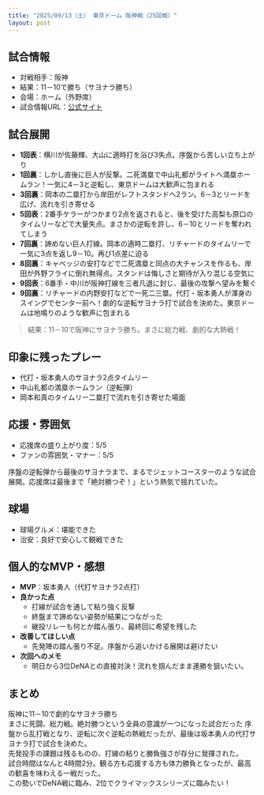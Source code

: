 ```yaml
---
title: "2025/09/13（土） 東京ドーム 阪神戦（25回戦）"
layout: post
---
```


## 試合情報
- 対戦相手：阪神
- 結果：11－10で勝ち（サヨナラ勝ち）
- 会場：ホーム（外野席）
- 試合情報URL：[公式サイト](https://www.giants.jp/game/20250913_8003_1/)

<!--more-->

## 試合展開
- **1回表**：横川が佐藤輝、大山に適時打を浴び3失点。序盤から苦しい立ち上がり  
- **1回裏**：しかし直後に巨人が反撃。二死満塁で中山礼都がライトへ満塁ホームラン！一気に4－3と逆転し、東京ドームは大歓声に包まれる  
- **3回裏**：岡本の二塁打から岸田がレフトスタンドへ2ラン。6－3とリードを広げ、流れを引き寄せる  
- **5回表**：2番手ケラーがつかまり2点を返されると、後を受けた高梨も原口のタイムリーなどで大量失点。まさかの逆転を許し、6－10とリードを奪われてしまう  
- **7回裏**：諦めない巨人打線。岡本の適時二塁打、リチャードのタイムリーで一気に3点を返し9－10。再び1点差に迫る  
- **8回裏**：キャベッジの安打などで二死満塁と同点の大チャンスを作るも、岸田が外野フライに倒れ無得点。スタンドは悔しさと期待が入り混じる空気に  
- **9回表**：6番手・中川が阪神打線を三者凡退に封じ、最後の攻撃へ望みを繋ぐ  
- **9回裏**：リチャードの内野安打などで一死二三塁。代打・坂本勇人が渾身のスイングでセンター前へ！劇的な逆転サヨナラ打で試合を決めた。東京ドームは地鳴りのような歓声に包まれる  

> 結果：11－10で阪神にサヨナラ勝ち。まさに総力戦、劇的な大熱戦！

## 印象に残ったプレー
- 代打・坂本勇人のサヨナラ2点タイムリー  
- 中山礼都の満塁ホームラン（逆転弾）  
- 岡本和真のタイムリー二塁打で流れを引き寄せた場面  

## 応援・雰囲気
- 応援席の盛り上がり度：5/5  
- ファンの雰囲気・マナー：5/5  

序盤の逆転弾から最後のサヨナラまで、まるでジェットコースターのような試合展開。応援席は最後まで「絶対勝つぞ！」という熱気で揺れていた。  

## 球場
- 球場グルメ：堪能できた  
- 治安：良好で安心して観戦できた  

## 個人的なMVP・感想
- **MVP**：坂本勇人（代打サヨナラ2点打）  
- **良かった点**  
  - 打線が試合を通して粘り強く反撃  
  - 終盤まで諦めない姿勢が結果につながった  
  - 継投リレーも何とか踏ん張り、最終回に希望を残した  
- **改善してほしい点**  
  - 先発陣の踏ん張り不足。序盤から追いかける展開は避けたい  
- **次回へのメモ**  
  - 明日から3位DeNAとの直接対決！流れを掴んだまま連勝を狙いたい。  

## まとめ
阪神に11－10で劇的なサヨナラ勝ち  
まさに死闘、総力戦。絶対勝つという全員の意識が一つになった試合だった
序盤から乱打戦となり、逆転に次ぐ逆転の熱戦だったが、最後は坂本勇人の代打サヨナラ打で試合を決めた。  
先発投手の課題は残るものの、打線の粘りと勝負強さが存分に発揮された。  
試合時間はなんと4時間2分。観る方も応援する方も体力勝負となったが、最高の歓喜を味わえる一戦だった。  
この勢いでDeNA戦に臨み、2位でクライマックスシリーズに臨みたい！  